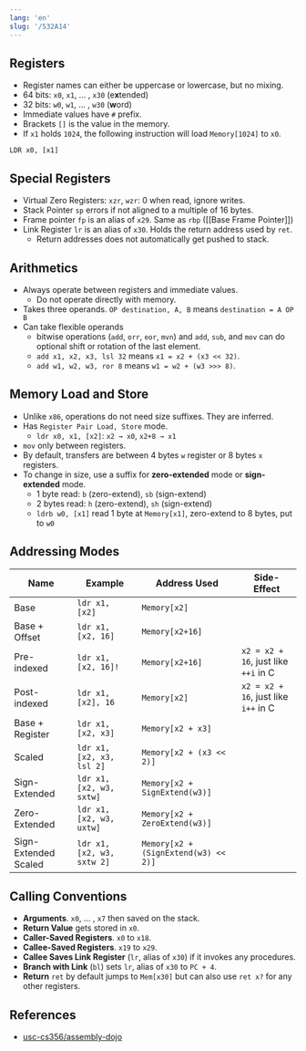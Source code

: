 ```yaml
---
lang: 'en'
slug: '/532A14'
---
```


## Registers

- Register names can either be uppercase or lowercase, but no mixing.
- 64 bits: `x0`, `x1`, ... , `x30` (e**x**tended)
- 32 bits: `w0`, `w1`, ... , `w30` (**w**ord)
- Immediate values have `#` prefix.
- Brackets `[]` is the value in the memory.
- If `x1` holds `1024`, the following instruction will load `Memory[1024]` to `x0`.

```
LDR x0, [x1]
```

## Special Registers

- Virtual Zero Registers: `xzr`, `wzr`: 0 when read, ignore writes.
- Stack Pointer `sp` errors if not aligned to a multiple of 16 bytes.
- Frame pointer `fp` is an alias of `x29`. Same as `rbp` ([[Base Frame Pointer]])
- Link Register `lr` is an alias of `x30`. Holds the return address used by `ret`.
  - Return addresses does not automatically get pushed to stack.

## Arithmetics

- Always operate between registers and immediate values.
  - Do not operate directly with memory.
- Takes three operands. `OP destination, A, B` means `destination = A OP B`
- Can take flexible operands
  - bitwise operations (`add`, `orr`, `eor`, `mvn`) and `add`, `sub`, and `mov` can do optional shift or rotation of the last element.
  - `add x1, x2, x3, lsl 32` means `x1 = x2 + (x3 << 32)`.
  - `add w1, w2, w3, ror 8` means `w1 = w2 + (w3 >>> 8)`.

## Memory Load and Store

- Unlike `x86`, operations do not need size suffixes. They are inferred.
- Has `Register Pair Load, Store` mode.
  - `ldr x0, x1, [x2]`: `x2 → x0`, `x2+8 → x1`
- `mov` only between registers.
- By default, transfers are between 4 bytes `w` register or 8 bytes `x` registers.
- To change in size, use a suffix for **zero-extended** mode or **sign-extended** mode.
  - 1 byte read: `b` (zero-extend), `sb` (sign-extend)
  - 2 bytes read: `h` (zero-extend), `sh` (sign-extend)
  - `ldrb w0, [x1]` read 1 byte at `Memory[x1]`, zero-extend to 8 bytes, put to `w0`

## Addressing Modes

| Name                 | Example                    | Address Used                         | Side-Effect                          |
| -------------------- | -------------------------- | ------------------------------------ | ------------------------------------ |
| Base                 | `ldr x1, [x2]`             | `Memory[x2]`                         |                                      |
| Base + Offset        | `ldr x1, [x2, 16]`         | `Memory[x2+16]`                      |                                      |
| Pre-indexed          | `ldr x1, [x2, 16]!`        | `Memory[x2+16]`                      | `x2 = x2 + 16`, just like `++i` in C |
| Post-indexed         | `ldr x1, [x2], 16`         | `Memory[x2]`                         | `x2 = x2 + 16`, just like `i++` in C |
| Base + Register      | `ldr x1, [x2, x3]`         | `Memory[x2 + x3]`                    |                                      |
| Scaled               | `ldr x1, [x2, x3, lsl 2]`  | `Memory[x2 + (x3 << 2)]`             |                                      |
| Sign-Extended        | `ldr x1, [x2, w3, sxtw]`   | `Memory[x2 + SignExtend(w3)]`        |                                      |
| Zero-Extended        | `ldr x1, [x2, w3, uxtw]`   | `Memory[x2 + ZeroExtend(w3)]`        |                                      |
| Sign-Extended Scaled | `ldr x1, [x2, w3, sxtw 2]` | `Memory[x2 + (SignExtend(w3) << 2)]` |                                      |

## Calling Conventions

- **Arguments**. `x0`, ... , `x7` then saved on the stack.
- **Return Value** gets stored in `x0`.
- **Caller-Saved Registers**. `x0` to `x18`.
- **Callee-Saved Registers**. `x19` to `x29`.
- **Callee Saves Link Register** (`lr`, alias of `x30`) if it invokes any procedures.
- **Branch with Link** (`bl`) sets `lr`, alias of `x30` to `PC + 4`.
- **Return** `ret` by default jumps to `Mem[x30]` but can also use `ret x?` for any other registers.

## References

- [usc-cs356/assembly-dojo](https://github.com/usc-cs356/assembly-dojo)
